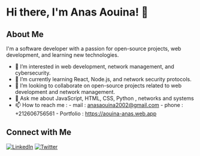 # Hi there, I'm Anas Aouina! 👋

## About Me
I'm a software developer with a passion for open-source projects, web development, and learning new technologies.

- 👀 I’m interested in web development, network management, and cybersecurity.
- 🌱 I’m currently learning React, Node.js, and network security protocols.
- 👯 I’m looking to collaborate on open-source projects related to web development and network management.
- 💬 Ask me about JavaScript, HTML, CSS, Python , networks and systems
- 📫 How to reach me :
      - mail : [anasaouina2002@gmail.com](mailto:anasaouina2002@gmail.com)
      - phone : +212606756561
      - Portfolio :  https://aouina-anas.web.app

## Connect with Me
[![LinkedIn](https://img.shields.io/badge/-LinkedIn-blue?style=flat&logo=Linkedin&logoColor=white)](https://www.linkedin.com/in/anas-aouina-a076151b9/)
[![Twitter](https://img.shields.io/badge/-Twitter-blue?style=flat&logo=Twitter&logoColor=white)](https://x.com/Anas_ao23)
